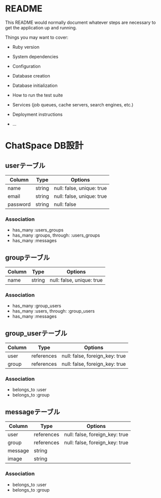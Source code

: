 # README

This README would normally document whatever steps are necessary to get the
application up and running.

Things you may want to cover:

* Ruby version

* System dependencies

* Configuration

* Database creation

* Database initialization

* How to run the test suite

* Services (job queues, cache servers, search engines, etc.)

* Deployment instructions

* ...

# ChatSpace DB設計
## userテーブル
|Column|Type|Options|
|------|----|-------|
|name|string|null: false, unique: true|
|email|string|null: false, unique: true|
|password|string|null: false|
### Association
- has_many :users_groups
- has_many :groups, through: :users_groups
- has_many :messages

## groupテーブル
|Column|Type|Options|
|------|----|-------|
|name|string|null: false, unique: true|
### Association
- has_many :group_users
- has_many :users, through: :group_users
- has_many :messages

## group_userテーブル
|Column|Type|Options|
|------|----|-------|
|user|references|null: false, foreign_key: true|
|group|references|null: false, foreign_key: true|
### Association
- belongs_to :user
- belongs_to :group

## messageテーブル
|Column|Type|Options|
|------|----|-------|
|user|references|null: false, foreign_key: true|
|group|references|null: false, foreign_key: true|
|message|string||
|image|string||
### Association
- belongs_to :user
- belongs_to :group